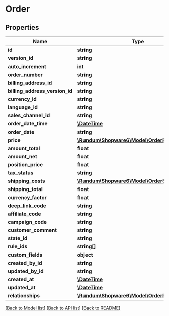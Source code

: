 # Order

## Properties
Name | Type | Description | Notes
------------ | ------------- | ------------- | -------------
**id** | **string** |  | [optional] 
**version_id** | **string** |  | [optional] 
**auto_increment** | **int** |  | [optional] 
**order_number** | **string** |  | [optional] 
**billing_address_id** | **string** |  | 
**billing_address_version_id** | **string** |  | [optional] 
**currency_id** | **string** |  | 
**language_id** | **string** |  | 
**sales_channel_id** | **string** |  | 
**order_date_time** | [**\DateTime**](\DateTime.md) |  | 
**order_date** | **string** |  | [optional] 
**price** | [**\Rundum\Shopware6\Model\OrderPrice**](OrderPrice.md) |  | [optional] 
**amount_total** | **float** |  | [optional] 
**amount_net** | **float** |  | [optional] 
**position_price** | **float** |  | [optional] 
**tax_status** | **string** |  | [optional] 
**shipping_costs** | [**\Rundum\Shopware6\Model\OrderShippingCosts**](OrderShippingCosts.md) |  | [optional] 
**shipping_total** | **float** |  | [optional] 
**currency_factor** | **float** |  | 
**deep_link_code** | **string** |  | [optional] 
**affiliate_code** | **string** |  | [optional] 
**campaign_code** | **string** |  | [optional] 
**customer_comment** | **string** |  | [optional] 
**state_id** | **string** |  | 
**rule_ids** | **string[]** |  | [optional] 
**custom_fields** | **object** |  | [optional] 
**created_by_id** | **string** |  | [optional] 
**updated_by_id** | **string** |  | [optional] 
**created_at** | [**\DateTime**](\DateTime.md) |  | 
**updated_at** | [**\DateTime**](\DateTime.md) |  | [optional] 
**relationships** | [**\Rundum\Shopware6\Model\OrderRelationships**](OrderRelationships.md) |  | [optional] 

[[Back to Model list]](../../README.md#documentation-for-models) [[Back to API list]](../../README.md#documentation-for-api-endpoints) [[Back to README]](../../README.md)

